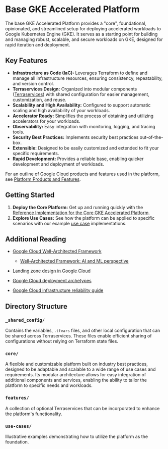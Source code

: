 # Base GKE Accelerated Platform

The base GKE Accelerated Platform provides a "core", foundational, opinionated,
and streamlined setup for deploying accelerated workloads to Google Kubernetes
Engine (GKE). It serves as a starting point for building and managing robust,
scalable, and secure workloads on GKE, designed for rapid iteration and
deployment.

## Key Features

- **Infrastructure as Code (IaC):** Leverages Terraform to define and manage all
  infrastructure resources, ensuring consistency, repeatability, and version
  control.
- **Terraservices Design:** Organized into modular components
  ([Terraservices](https://www.hashicorp.com/en/resources/evolving-infrastructure-terraform-opencredo))
  with shared configuration for easier management, customization, and reuse.
- **Scalability and High Availability:** Configured to support automatic scaling
  and high availability of your workloads.
- **Accelerator Ready:** Simplifies the process of obtaining and utilizing
  accelerators for your workloads.
- **Observability:** Easy integration with monitoring, logging, and tracing
  tools.
- **Security Best Practices:** Implements security best practices
  out-of-the-box.
- **Extensible:** Designed to be easily customized and extended to fit your
  specific requirements.
- **Rapid Development:** Provides a reliable base, enabling quicker development
  and deployment of workloads.

For an outline of Google Cloud products and features used in the platform, see
[Platform Products and Features](/docs/platforms/gke-aiml/products-and-features.md).

## Getting Started

1.  **Deploy the Core Platform:** Get up and running quickly with the
    [Reference Implementation for the Core GKE Accelerated Platform](/platforms/gke/base/core/README.md).
2.  **Explore Use Cases:** See how the platform can be applied to specific
    scenarios with our example
    [use case](/platforms/gke/base/use-cases/README.md) implementations.

## Additional Reading

- [Google Cloud Well-Architected Framework](https://cloud.google.com/architecture/framework)

  - [Well-Architected Framework: AI and ML perspective ](https://cloud.google.com/architecture/framework/perspectives/ai-ml)

- [Landing zone design in Google Cloud](https://cloud.google.com/architecture/landing-zones)
- [Google Cloud deployment archetypes](https://cloud.google.com/architecture/deployment-archetypes)
- [Google Cloud infrastructure reliability guide](https://cloud.google.com/architecture/infra-reliability-guide)

## Directory Structure

### **`_shared_config/`**

Contains the variables, `.tfvars` files, and other local configuration that can
be shared across Terraservices. These files enable efficient sharing of
configurations without relying on Terraform state files.

### **`core/`**

A flexible and customizable platform built on industry best practices, designed
to be adaptable and scalable to a wide range of use cases and requirements. Its
modular architecture allows for easy integration of additional components and
services, enabling the ability to tailor the platform to specific needs and
workloads.

### **`features/`**

A collection of optional Terraservices that can be incorporated to enhance the
platform's functionality.

### **`use-cases/`**

Illustrative examples demonstrating how to utilize the platform as the
foundation.
